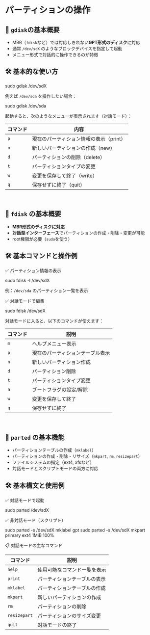 # パーティションの操作

## 🧠 `gdisk`の基本概要

-   MBR（`fdisk`など）では対応しきれない**GPT形式のディスク**に対応
-   通常 `/dev/sdX` のようなブロックデバイスを指定して起動
-   メニュー形式で対話的に操作できるのが特徴

## 🛠 基本的な使い方

sudo gdisk /dev/sdX

例えば `/dev/sda` を操作したい場合：

sudo gdisk /dev/sda

起動すると、次のようなメニューが表示されます（対話モード）：

| コマンド | 内容 | 
|-----------------|-----------------|
| `p` | 現在のパーティション情報の表示（print）|
| `n` | 新しいパーティションの作成（new）|
| `d` | パーティションの削除（delete）|
| `t` | パーティションタイプの変更 |
| `w` | 変更を保存して終了（write）|
| `q` | 保存せずに終了（quit）|

<br>

## 🧠 `fdisk` の基本概要

-   **MBR形式のディスクに対応**
-   **対話型インターフェース**でパーティションの作成・削除・変更が可能
-   root権限が必要（`sudo`を使う）

## 🛠 基本コマンドと操作例

✅ パーティション情報の表示

sudo fdisk -l /dev/sdX

例：`/dev/sda` のパーティション一覧を表示

✅ 対話モードで編集

sudo fdisk /dev/sdX

対話モードに入ると、以下のコマンドが使えます：

| コマンド | 説明 |
|-----------|-----------------|
| `m` | ヘルプメニュー表示 |
| `p` | 現在のパーティションテーブル表示 |
| `n` | 新しいパーティション作成 |
| `d` | パーティション削除 |
| `t` | パーティションタイプ変更 |
| `a` | ブートフラグの設定/解除 |
| `w` | 変更を保存して終了 |
| `q` | 保存せずに終了 |

<br>

## 🧰 `parted` の基本機能

-   パーティションテーブルの作成（`mklabel`）
-   パーティションの作成・削除・リサイズ（`mkpart`, `rm`, `resizepart`）
-   ファイルシステムの指定（ext4, xfsなど）
-   対話モードとスクリプトモードの両方に対応

## 🛠 基本構文と使用例

✅ 対話モードで起動

sudo parted /dev/sdX

✅ 非対話モード（スクリプト）

sudo parted -s /dev/sdX mklabel gpt sudo parted -s /dev/sdX mkpart primary ext4 1MiB 100%

📋 対話モードの主なコマンド

| コマンド | 説明 |
|-----------------|----------------|
| `help` | 使用可能なコマンド一覧を表示 |
| `print` | パーティションテーブルの表示 |
| `mklabel` | パーティションテーブルの作成 |
| `mkpart` | 新しいパーティションの作成 |
| `rm`| パーティションの削除 |
| `resizepart` | パーティションのサイズ変更 |
| `quit` | 対話モードの終了 |
